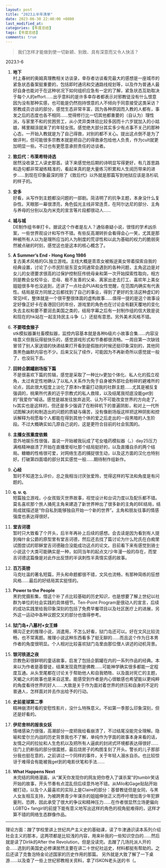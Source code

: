 ```yaml
---
layout: post
title: "2023上半年清单"
date: 2023-06-30 22:40:00 +0800
last_modified_at: 
categories: [年度总结]
tags: [年度总结]
comments: true
---
```


> 我们怎样才能做到使一切新颖、别致、具有深意而又令人快活？

2023.1-6

1. **地下** <br/> 村上春树的奥姆真理教相关访谈录，幸存者访谈看完最大的感想是一座城市的紧急状态备案挺重要的，包括即时通讯和交通路线规划等，以及作为普通人最好自身也能对于在这种状况下如何组织应急有一定的了解，紧急状态互助取决于每个人的effort……出乎意料的是许多幸存者都表示对邪教徒没有什么恨意因为没有那种实感，也可能是仍然抱持恨意的人不倾向于同意接受这类采访？邪教成员访谈的部分，感觉生态非常丰富，因为各种原因而入教的人都有，事发之后的态度也各不相同……觉得修行比一切其他都重要的（自认为）理性派，与家里不和的贫困劳工，从小灵异类体验比较多因而十六岁就加入的小姑娘，稀里糊涂就来了的年轻女孩。感觉绝大部分其实多少有点事不关己的那种心态，一开始入教就是为了自己得救，对别的都不关心。提出这点倒不是为了做评判，但可能很多宗教本就是把自己的得救承包给他人负责，作为cult就更加明显一些。不过也有更愿意承担责任的访谈者。

2. **致后代：布莱希特诗选** <br/> 居然没收录工人读史那首。读下来感觉他后期的诗明显写得更好，有几首思路和造句都非常凝练精准的，看起来真的是大量练习积累和人生阅历带来的进步……到现在印象最深的除了《致后代》以外就是那篇写到地狱应该是洛杉矶的样子的。

3. **安多** <br/> 好看，从写作到主题都没问题的一部剧。简洁明了的抗争主题，本身没什么复杂性。天眼那一幕很漂亮，角色弧光主线非常连贯，在阿尔达尼的部分、主角与养母的分别以及内米克的宣言等片段都很动人……

4. **城与城** <br/> DE制作组书单打卡。据说这个作者是左人？通俗悬疑小说，很怪的学术凶杀案，一些世界观设计和写作不错。有些反高潮转折会看得会心一笑，尤其是那种被所有人以为是理所应当的人为制度的荒谬性和以此为基础的权力的脆弱突然被点破的时刻，感觉这也是这本的核心概念了。

5. **A Summer’s End - Hong Kong 1986** <br/> 复古美术风格的GL独立游戏。主线大概是乖乖女被叛逆美女带着探索自我的经典设置，讨论了小市民阶层东亚女同通常会遇到的各种问题，主角这边是对女儿的女德要求很高的过保护控制狂传统母亲和第一次开始探索性取向，相方则是教会女校毕业、恋母、极不友善的父亲、离家出走去打工、喜欢年上美女姐姐很多年也没追到，还讲了一点社会PUA和女性觉醒，在范围内确实有代表性。结局是双方同居之后都找到了自己的事业，得到了更好的生活这种虚幻的常见HE，整体就是一个很平整很体面的虚构故事……值得一提的是这个故事设定好像正好卡在香港回归的年份，游戏里的角色也在讨论会有翻天覆地的变化失去主权和要不要润去美国之类的，结局字幕之后有一封制作组的信大致是说和现在的hk站在一起支持民主斗争（。）还挺有意思。另外美术风格不错。

6. **不要喂食猴子** <br/> stk模拟器兼社畜模拟器，监控内容基本就是各种b级片小故事合集……内容没啥意义但我玩得挺快乐的，感觉游戏形式和节奏都很流畅。一周目第一次缺钱冒领了别人家送错的快递结果打开看到是假肢的时候还挺印象深刻的，其他同类黑色幽默内容也不少。后来又玩了续作，可能因为不再新奇所以感觉就一般了，也没玩下去。

7. **回转企鹅罐剧场版下篇** <br/> 不是很喜欢下篇的剪辑，感觉是采取了一种比tv更加个体化、私人化的孤立视角，太过肯定性地确认了以私人关系作为免于自身被外部社会粉碎的避难所的论点，因此很大程度上淡化了原本tv里最打动我的社群主题……尤其是被反复强调的，桃果所代表的近乎宗教式的私人救赎，以及结尾我彻底没能get到的“我爱你”喊话。感觉是越发往放弃追究、认为不可能改变世界的方向走了，tv其实也是这样的，但还是多少强调了在粉碎机下的普遍阴影，和对上一代所试图解决的和制造出的问题的质疑与痛苦，没有像剧场版这样把这种阴影和控诉解释为祝愿每个人都能在得到其他个体的爱之后走出的一段黑暗的人生阶段。不过大概确实如几原自己说的，这是更符合目前的社会氛围的。

8. **主播女孩重度依赖** <br/> 意外地娱乐性很强，虽说一开始被我玩成了宅女嗑药模拟器（。）day25压力满格精神崩溃了开始在直播里呕吐那个结局挺好的，以及直播自杀的两个结局。糖糖的性格很可爱，对网络生态的捕捉很生动，以及这方面的汉化也特别好。打破第四面墙的部分其实感觉一般……期待制作组新作。

9. **心经** <br/> 暂时不知道怎么评价，总之我相当讨厌张爱玲，觉得这样的写法和角度是有问题的。

10. **q. u. q.** <br/> 短篇独立游戏，小女孩毁灭世界故事，视觉设计和台词力度以及配乐都不错。莫名喜欢那个旅人捅死主角来建造了新世界种出了很多新的主角的BE结局，结局成就描述是“你自私到能够独自开始一个新的世界”。主角和朋友往事的情感强度也表达得很好。

11. **堂吉诃德** <br/> 暂时只大致看了个开头，后半年再补上后续的感想。会去读是因为看到有人提到梅什金公爵的原型里有堂吉诃德，然后还去找了篇讨论为什么陀氏在白痴里试图尝试的耶稣堂吉诃德融合没能成功这点的论文。目前看下来有感觉到骑士小说这个大类可能确实是一种，如同当年的起点文/少年漫一般的存在，而堂吉诃德这篇像是对此作出反馈的半讽刺性半真情实感的故事。

12. **百万英镑** <br/> 马克吐温的著名短篇，开头和命题都很不错，文风也流畅，有那种简练的狂想风格……最后的好结局其实挺怪的。

13. **Power to the People** <br/> 黑豹党摄影集，借这个补了点比较基础的历史知识，也是想要了解上世纪以社群为单位的社会实践的具体细节。Ten-Point Program是很动人的宣言，后续的成功实践里给我印象深刻的包括了免费早餐项目以及社区医疗上的进展，另外这一运动中各种议题交叉的部分也值得参考。

14. **狱门岛+八墓村+女王蜂** <br/> 横沟正史的推理小说，消遣用，不怎么好看，狱门岛还可以。好在文风比较流畅，也不常离题。推理小说这种东西看多了挺无聊的……而且这个作为日本男作者的角度很明显。个人相对比较喜欢狱门岛里由那位僧人讲述的动机背景。

15. **银河铁道之夜** <br/> 宗教色彩很鲜明的童话故事，启发了包括企鹅罐在内的一系列作品的经典。本来以为作者是基督徒，结果发现竟然是佛教……可能神学确实很多都能一定程度互通。从头至尾都在讨论关于帮助他人和自我牺牲、以及面对死亡的主题，天蝎之火的故事也是来自这里。能感受到作者是内心很敏感也希望能以更纯粹的角度看待世界的好人……大致是关于作为面对着世界的挤压和自身的不足的普通人，怎样面对并去作出给予的行动。

16. **史前星球第二季** <br/> 精神崩溃时看的安慰性影片，没什么特殊意义。不如第一季那么印象深刻，但还是好看的。

17. **伊尼舍林的报丧女妖** <br/> 情绪感染力很强，高潮部分一度把我给看崩溃了，不过结尾没能完全理解。隐喻和爱尔兰内战的历史背景我也不了解，单纯作为字面的故事本身来看的话，友情之间的拉扯和人生危机以及把所有人逼疯的封闭式环境都表达得很好……往门上扔断指的部分很震撼，最后烧房子的构图复刻了开头。警长的儿子那部分我也挺在意的，之前讲过一个同样的事件，关于年轻人溺水自杀。也比较惊讶于难得会有能被我get到的电影伏笔和手法……

18. **What Happens Next** <br/> 未完结的网络漫画，从“某天你发现你的网友把你卷入了谋杀案”的tumblr笑话开始的故事，开头节奏有点混乱但后续意外地不错。从Milo和Gage贴贴开始被打动，以及个人最喜欢的实际上是Claire的部分：基督教徒但是女同，与黑人女友相互支持，为被跨男青少年谋杀的姐姐伸张正义而呼吁增加青少年犯罪量刑，恐跨，因此承受了很大的争议和精神压力……在作者很显然立场更偏向LGBTQ+ fangirl的前提下能有意义地写出这样的角色的视角挺难得的，这样才算不错的网络生态群像作品。

---------

理论方面：蹭了学校里讲上世纪共产主义史的基础课，读了牛津通识读本系列介绍社会主义的那本，这两项都是比较浅的内容，用来补我的一些知识空白的……然后就是读了Dirlik的After the Revolution，但是没读完。去蹭了几场托派人开的会……选到的美国史必修课居然主要在讲二十世纪社运史，材料都挺有帮助的。之后还读了克鲁泡特金论述国家的历史作用的那篇。
另外就是大致了解了一下桌游……以及查了一些上世纪邪教相关资料，拿了ISKON老头送的书（。
